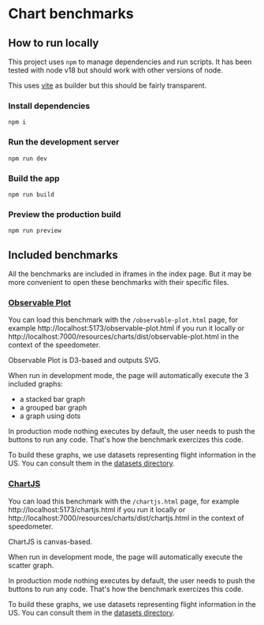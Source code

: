 # Chart benchmarks

## How to run locally

This project uses `npm` to manage dependencies and run scripts. It has been
tested with node v18 but should work with other versions of node.

This uses [vite](https://vitejs.dev/) as builder but this should be fairly
transparent.

### Install dependencies

```
npm i
```

### Run the development server

```
npm run dev
```

### Build the app

```
npm run build
```

### Preview the production build

```
npm run preview
```

## Included benchmarks

All the benchmarks are included in iframes in the index page. But it may be more
convenient to open these benchmarks with their specific files.

### [Observable Plot](https://github.com/observablehq/plot)

You can load this benchmark with the `/observable-plot.html` page, for example
http://localhost:5173/observable-plot.html if you run it locally or
http://localhost:7000/resources/charts/dist/observable-plot.html in the
context of the speedometer.

Observable Plot is D3-based and outputs SVG.

When run in development mode, the page will automatically execute the 3
included graphs:

-   a stacked bar graph
-   a grouped bar graph
-   a graph using dots

In production mode nothing executes by default, the user needs to push the
buttons to run any code. That's how the benchmark exercizes this code.

To build these graphs, we use datasets representing flight information in the
US. You can consult them in the [datasets directory](./datasets).

### [ChartJS](https://github.com/chartjs/Chart.js)

You can load this benchmark with the `/chartjs.html` page, for example
http://localhost:5173/chartjs.html if you run it locally or
http://localhost:7000/resources/charts/dist/chartjs.html in the
context of speedometer.

ChartJS is canvas-based.

When run in development mode, the page will automatically execute the scatter
graph.

In production mode nothing executes by default, the user needs to push the
buttons to run any code. That's how the benchmark exercizes this code.

To build these graphs, we use datasets representing flight information in the
US. You can consult them in the [datasets directory](./datasets).

